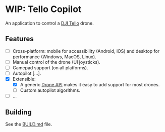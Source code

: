# WIP: Tello Copilot

An application to control a [DJI Tello](https://www.ryzerobotics.com/tello) drone.

## Features

- [ ] Cross-platform: mobile for accessibility (Android, iOS) and desktop for performance (Windows, MacOS, Linux).
- [ ] Manual control of the drone (UI joysticks).
- [ ] Gamepad support (on all platforms).
- [ ] Autopilot [...].
- [x] Extensible:
    - [x] A generic [Drone API](src/drone/api/drone.py) makes it easy to add support for most drones.
    - [ ] Custom autopilot algorithms.
- [ ] ...

## Building

See the [BUILD.md](BUILD.md) file.